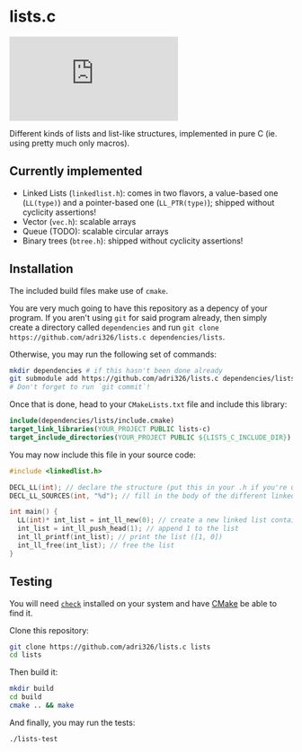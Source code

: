 # lists.c

![Latest release version](https://img.shields.io/github/v/release/adri326/lists.c)

Different kinds of lists and list-like structures, implemented in pure C (ie. using pretty much only macros).

## Currently implemented

- Linked Lists (`linkedlist.h`): comes in two flavors, a value-based one (`LL(type)`) and a pointer-based one (`LL_PTR(type)`); shipped without cyclicity assertions!
- Vector (`vec.h`): scalable arrays
- Queue (TODO): scalable circular arrays
- Binary trees (`btree.h`): shipped without cyclicity assertions!

## Installation

The included build files make use of `cmake`.

You are very much going to have this repository as a depency of your program.
If you aren't using `git` for said program already, then simply create a directory called `dependencies` and run `git clone https://github.com/adri326/lists.c dependencies/lists`.

Otherwise, you may run the following set of commands:

```sh
mkdir dependencies # if this hasn't been done already
git submodule add https://github.com/adri326/lists.c dependencies/lists
# Don't forget to run `git commit`!
```

Once that is done, head to your `CMakeLists.txt` file and include this library:

```cmake
include(dependencies/lists/include.cmake)
target_link_libraries(YOUR_PROJECT PUBLIC lists-c)
target_include_directories(YOUR_PROJECT PUBLIC ${LISTS_C_INCLUDE_DIR})
```

You may now include this file in your source code:

```c
#include <linkedlist.h>

DECL_LL(int); // declare the structure (put this in your .h if you're using this structure as a return value or argument or if you are using the structure across files)
DECL_LL_SOURCES(int, "%d"); // fill in the body of the different linked list-related functions

int main() {
  LL(int)* int_list = int_ll_new(0); // create a new linked list containing [0]
  int_list = int_ll_push_head(1); // append 1 to the list
  int_ll_printf(int_list); // print the list ([1, 0])
  int_ll_free(int_list); // free the list
}
```

## Testing

You will need [`check`](https://libcheck.github.io/check/) installed on your system and have [CMake](https://cmake.org/) be able to find it.

Clone this repository:

```sh
git clone https://github.com/adri326/lists.c lists
cd lists
```

Then build it:

```sh
mkdir build
cd build
cmake .. && make
```

And finally, you may run the tests:

```
./lists-test
```
